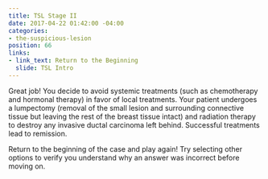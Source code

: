 ```yaml
---
title: TSL Stage II
date: 2017-04-22 01:42:00 -04:00
categories:
- the-suspicious-lesion
position: 66
links:
- link_text: Return to the Beginning
  slide: TSL Intro
---
```


Great job! You decide to avoid systemic treatments (such as chemotherapy and hormonal therapy) in favor of local treatments. Your patient undergoes a lumpectomy (removal of the small lesion and surrounding connective tissue but leaving the rest of the breast tissue intact) and radiation therapy to destroy any invasive ductal carcinoma left behind. Successful treatments lead to remission.

Return to the beginning of the case and play again! Try selecting other options to verify you understand why an answer was incorrect before moving on.